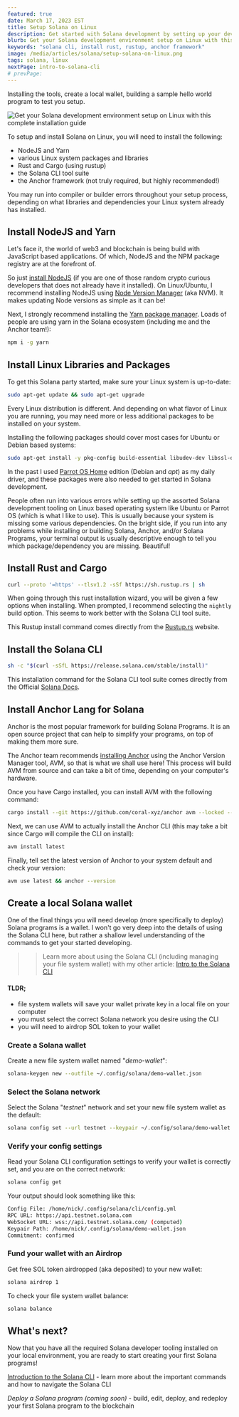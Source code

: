 ```yaml
---
featured: true
date: March 17, 2023 EST
title: Setup Solana on Linux
description: Get started with Solana development by setting up your dev environment. Installing the Solana CLI, rust, cargo, web3.js, and the local validator on Linux.
blurb: Get your Solana development environment setup on Linux with this complete installation guide.
keywords: "solana cli, install rust, rustup, anchor framework"
image: /media/articles/solana/setup-solana-on-linux.png
tags: solana, linux
nextPage: intro-to-solana-cli
# prevPage:
---
```


Installing the tools, create a local wallet, building a sample hello world program to test you setup.

![Get your Solana development environment setup on Linux with this complete installation guide](/media/articles/solana/setup-solana-on-linux.png)

To setup and install Solana on Linux, you will need to install the following:

- NodeJS and Yarn
- various Linux system packages and libraries
- Rust and Cargo (using rustup)
- the Solana CLI tool suite
- the Anchor framework (not truly required, but highly recommended!)

<div class="msg warn text">
You may run into compiler or builder errors throughout your setup process, depending on what libraries and dependencies your Linux system already has installed.
</div>

## Install NodeJS and Yarn

Let's face it, the world of web3 and blockchain is being build with JavaScript based applications. Of which, NodeJS and the NPM package registry are at the forefront of.

So just [install NodeJS](https://nodejs.org) (if you are one of those random crypto curious developers that does not already have it installed). On Linux/Ubuntu, I recommend installing NodeJS using [Node Version Manager](https://github.com/nvm-sh/nvm) (aka NVM). It makes updating Node versions as simple as it can be!

Next, I strongly recommend installing the [Yarn package manager](https://www.npmjs.com/package/yarn). Loads of people are using yarn in the Solana ecosystem (including me and the Anchor team!):

```bash
npm i -g yarn
```

## Install Linux Libraries and Packages

To get this Solana party started, make sure your Linux system is up-to-date:

```bash
sudo apt-get update && sudo apt-get upgrade
```

Every Linux distribution is different. And depending on what flavor of Linux you are running, you may need more or less additional packages to be installed on your system.

Installing the following packages should cover most cases for Ubuntu or Debian based systems:

```bash
sudo apt-get install -y pkg-config build-essential libudev-dev libssl-dev
```

<div class="msg note text">
In the past I used <a href="https://parrotlinux.org/download/?version=home">Parrot OS Home</a> edition (Debian and <em>apt</em>) as my daily driver, and these packages were also needed to get started in Solana development.
</div>

People often run into various errors while setting up the assorted Solana development tooling on Linux based operating system like Ubuntu or Parrot OS (which is what I like to use). This is usually because your system is missing some various dependencies. On the bright side, if you run into any problems while installing or building Solana, Anchor, and/or Solana Programs, your terminal output is usually descriptive enough to tell you which package/dependency you are missing. Beautiful!

## Install Rust and Cargo

```bash
curl --proto '=https' --tlsv1.2 -sSf https://sh.rustup.rs | sh
```

When going through this rust installation wizard, you will be given a few options when installing. When prompted, I recommend selecting the `nightly` build option. This seems to work better with the Solana CLI tool suite.

<div class="msg note text">
This Rustup install command comes directly from the <a href="https://rustup.rs/">Rustup.rs</a> website.
</div>

## Install the Solana CLI

```bash
sh -c "$(curl -sSfL https://release.solana.com/stable/install)"
```

<div class="msg note text">
This installation command for the Solana CLI tool suite comes directly from the Official <a href="https://docs.solana.com/cli/install-solana-cli-tools#use-solanas-install-tool">Solana Docs</a>.
</div>

## Install Anchor Lang for Solana

Anchor is the most popular framework for building Solana Programs. It is an open source project that can help to simplify your programs, on top of making them more sure.

<div class="msg note text">
The Anchor team recommends <a href="https://www.anchor-lang.com/docs/installation">installing Anchor</a> using the Anchor Version Manager tool, AVM, so that is what we shall use here! This process will build AVM from source and can take a bit of time, depending on your computer's hardware.
</div>

Once you have Cargo installed, you can install AVM with the following command:

```bash
cargo install --git https://github.com/coral-xyz/anchor avm --locked --force
```

Next, we can use AVM to actually install the Anchor CLI (this may take a bit since Cargo will compile the CLI on install):

```bash
avm install latest
```

Finally, tell set the latest version of Anchor to your system default and check your version:

```bash
avm use latest && anchor --version
```

## Create a local Solana wallet

One of the final things you will need develop (more specifically to deploy) Solana programs is a wallet. I won't go very deep into the details of using the Solana CLI here, but rather a shallow level understanding of the commands to get your started developing.

> > Learn more about using the Solana CLI (including managing your file system wallet) with my other article: [Intro to the Solana CLI](./intro-to-solana-cli)

#### TLDR;

- file system wallets will save your wallet private key in a local file on your computer
- you must select the correct Solana network you desire using the CLI
- you will need to airdrop SOL token to your wallet

### Create a Solana wallet

Create a new file system wallet named "_demo-wallet_":

```bash
solana-keygen new --outfile ~/.config/solana/demo-wallet.json
```

### Select the Solana network

Select the Solana "_testnet_" network and set your new file system wallet as the default:

```bash
solana config set --url testnet --keypair ~/.config/solana/demo-wallet.json
```

### Verify your config settings

Read your Solana CLI configuration settings to verify your wallet is correctly set, and you are on the correct network:

```bash
solana config get
```

Your output should look something like this:

```bash
Config File: /home/nick/.config/solana/cli/config.yml
RPC URL: https://api.testnet.solana.com
WebSocket URL: wss://api.testnet.solana.com/ (computed)
Keypair Path: /home/nick/.config/solana/demo-wallet.json
Commitment: confirmed
```

### Fund your wallet with an Airdrop

Get free SOL token airdropped (aka deposited) to your new wallet:

```bash
solana airdrop 1
```

To check your file system wallet balance:

```bash
solana balance
```

## What's next?

Now that you have all the required Solana developer tooling installed on your local environment, you are ready to start creating your first Solana programs!

[Introduction to the Solana CLI](./intro-to-solana-cli) - learn more about the important commands and how to navigate the Solana CLI

_Deploy a Solana program (coming soon)_ - build, edit, deploy, and redeploy your first Solana program to the blockchain
